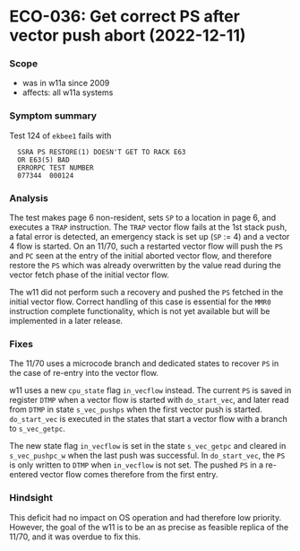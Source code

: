 # ECO-036: Get correct PS after vector push abort  (2022-12-11)

### Scope
- was in w11a since 2009
- affects: all w11a systems

### Symptom summary
Test 124 of `ekbee1` fails with
```
  SSRA PS RESTORE(1) DOESN'T GET TO RACK E63
  OR E63(5) BAD
  ERRORPC TEST NUMBER
  077344  000124  
```

### Analysis
The test makes page 6 non-resident, sets `SP` to a location in page 6, and
executes a `TRAP` instruction. The `TRAP` vector flow fails at the 1st stack
push, a fatal error is detected, an emergency stack is set up (`SP` := 4)
and a vector 4 flow is started. On an 11/70, such a restarted vector flow
will push the `PS` and `PC` seen at the entry of the initial aborted vector
flow, and therefore restore the `PS` which was already overwritten by the
value read during the vector fetch phase of the initial vector flow.

The w11 did not perform such a recovery and pushed the `PS` fetched in the
initial vector flow. Correct handling of this case is essential for the `MMR0`
instruction complete functionality, which is not yet available but will be
implemented in a later release.

### Fixes
The 11/70 uses a microcode branch and dedicated states to recover `PS` in the
case of re-entry into the vector flow.

w11 uses a new `cpu_state` flag  `in_vecflow` instead.
The current `PS` is saved in register `DTMP` when a vector flow is started
with `do_start_vec`, and later read from `DTMP` in state `s_vec_pushps` when
the first vector push is started. `do_start_vec` is executed in the states
that start a vector flow with a branch to `s_vec_getpc`.

The new state flag `in_vecflow` is set in the state `s_vec_getpc` and cleared
in `s_vec_pushpc_w` when the last push was successful.
In `do_start_vec`, the `PS` is only written to `DTMP` when `in_vecflow` is not
set. The pushed `PS` in a re-entered vector flow comes therefore from the
first entry.

### Hindsight
This deficit had no impact on OS operation and had therefore low priority.
However, the goal of the w11 is to be an as precise as feasible replica of
the 11/70, and it was overdue to fix this.

